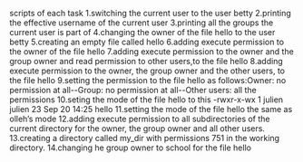 scripts of each task
1.switching the current user to the user betty
2.printing the effective username of the current user
3.printing all the groups the current user is part of
4.changing the owner of the file hello to the user betty
5.creating an empty file called hello
6.adding execute permission to the owner of the file hello
7.adding execute permission to the owner and the group owner and read permission to other users,to the file hello
8.adding execute permission to the owner, the group owner and the other users, to the file hello
9.setting the permission to the file hello as follows:Owner: no permission at all--Group: no permission at all--Other users: all the permissions
10.seting the mode of the file hello to this -rwxr-x-wx 1 julien julien 23 Sep 20 14:25 hello
11.setting  the mode of the file hello the same as olleh’s mode
12.adding  execute permission to all subdirectories of the current directory for the owner, the group owner and all other users.
13.creating a directory called my_dir with permissions 751 in the working directory.
14.changing he group owner to school for the file hello

